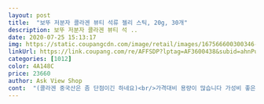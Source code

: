 ```yaml
---
layout: post 
title:  "보뚜 저분자 콜라겐 뷰티 석류 젤리 스틱, 20g, 30개" 
description: 보뚜 저분자 콜라겐 뷰티 석 ..
date: 2020-07-25 15:13:17 
img: https://static.coupangcdn.com/image/retail/images/167566600300346-e89dce75-2008-4b4b-85f2-ef6ca4eb644c.jpg 
linkUrl: https://link.coupang.com/re/AFFSDP?lptag=AF3600438&subid=ahnPublicAsk&pageKey=1604926190&itemId=2741183443&vendorItemId=70731247023&traceid=V0-113-4dd18c77010d4af0 
categories: [1012] 
color: 4A148C 
price: 23660 
author: Ask View Shop 
cont:  "(콜라겐 중국산은 좀 단점이긴 하네요)<br/>가격대비 용량이 많습니다 가성비 좋은 제품<br/>고급스러운 케이스와 꼼꼼한 포장 , 간편한 이지컷<br/>맛은 달달 and amp;새콤<br/>.<br/> ★1포당 석류 1.<br/>2과 (어쩐지.<br/>.<br/>)<br/>.<br/> ★500달톤 콜라겐 1,000mg 함유<br/>.<br/> ★맛  6살 아들 먹였더니 한포 더 달라고 함<br/>.<br/> ★식감  엄청 탱글한 느낌은 아닌데 맛있음<br/>가격은 1/5정도 되는것 같네요<br/>간식겸 먹기 시작한 후부터 몸에 힘이 조금씩 나더라구요<br/>거기다 덤으로 콜라겐까지 들어갔으니<br/>계속 달라고 해서 뚜껑닫고 손안닿는 곳에 올려버림ㅋ<br/>그래서 간식겸 먹어보려고 구매해봤어요!<br/>그리고 먹다보니 새콤하면서도 달콤한게<br/>그리고 요새 환절기때문에 감기증세도 나타나고<br/>너무 많은 제품들중에 이 제품의 가장 큰 선택 ! 초저분자 !!<br/>다 먹어서 재구매하려던 중<br/>다른 제품들을 먹어봤을때 너무너무너무 시어서 못먹거나 인상찡그리면서 먹었는데 석류의 새콤한 맛과 적당한 단맛이 한포먹기 편했습니다 단걸 좋아해도 너무 단건 못먹겠더라구요<br/>달톤이 낮을수록 저분자<br/>더 오래 먹을 수 있었는데<br/>많은 콜라겐젤리중에 선택한 이유 !<br/>몇달 먹다보면 확실히 효과 볼거 같아서 만족스럽네요!<br/>보뚜 콜라겐뷰티석류젤리나 오히려 보뚜가 더 나은거 같은데<br/>사실 기존에 먹던 것도<br/>사실 제가 먹고 있는 다른 건강식품에 비해<br/>새콤달콤하고 정말 맛있어요<br/>숫자가 작을 수록 좋다는데 500달톤에 1000mg함유 ㅎㅎ<br/>식감까지 좋으니 인스턴트 간식보다 훨씬 좋은 간식같아요<br/>신기하게 흐르지않게 포장은 너무 잘되어 있으면서<br/>아 시원하게 먹음 더 맛있겠네요<br/>앞으로 꾸준히 즐길 생각입니다!<br/>애들이 맛있다고 몇포씩 먹는 바람에... <br/><br/>엄청 비싼편이긴 하지만 요새 남녀노 (소는 아님)<br/>여러가지 이유로 너무 만족스럽게 먹고 있고<br/>여러가지로 고민이 많은데 건강챙기기는 힘들고.<br/>.<br/><br/>오 아이스크림처럼? 냉동실에 얼려놓으러 가보겠습니다.<br/><br/>완전 추천합니다! ㅎㅎ<br/>요즘 호르몬, 피부 등등<br/>이 맛을 양보하려 합니다.<br/> (하면서 한포 더 뜯고 있음)<br/>이건 뭔가 더 진한 맛이네요<br/>이번에 새로 구입한 석류 콜라겐 젤리 간식!<br/>일단 석류가 93% 들어가있는데 그래서인지 너무 새콤하고 맛있네요<br/>저는 최대한 조금 먹고 와이프에게<br/>저분자 제품이 신상으로 나와서 구매해봤습니다.<br/><br/>전 이 상품 넘 맘에 들어욤 ㅎㅎ<br/>지난번 석류 콜라겐 젤리를<br/>지난번보다 달톤이 더 낮은 것 같습니다.<br/><br/>진짜 탱글탱글한 석류를 통째로 먹는 느낌<br/>칼로 자르지 않고 손으로 뜯으면 깔끔하게 잘리니 간편해요 !<br/>콜라겐이 엄청 중요하다고 하네요<br/>홈쇼핑에 하는 상품들의 재료와 성분을 보나<br/>홈페이지에 나온 장점<br/>회사 냉장고에 넣어두고 하루 두번 잊지않고 먹어요<br/>힘도 빠져서 몸이 힘들었는데 이것때문에 당이 오른건지<br/>" 
---
```

